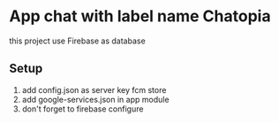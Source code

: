 App chat with label name Chatopia
============================

this project use Firebase as database

Setup
--------------

1. add config.json as server key fcm store 
2. add google-services.json in app module
3. don't forget to firebase configure
